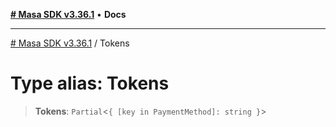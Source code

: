 [**# Masa SDK v3.36.1**](../README.md) • **Docs**

***

[# Masa SDK v3.36.1](../globals.md) / Tokens

# Type alias: Tokens

> **Tokens**: `Partial`\<`{ [key in PaymentMethod]: string }`\>
